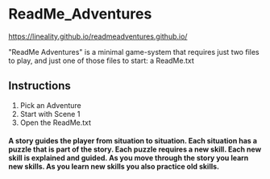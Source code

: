 # ReadMe_Adventures

https://lineality.github.io/readmeadventures.github.io/

"ReadMe Adventures" is a minimal game-system that requires just two files to play, and just one of those files to start: a ReadMe.txt

## Instructions
1. Pick an Adventure
2. Start with Scene 1
3. Open the ReadMe.txt


#### A story guides the player from situation to situation. Each situation has a puzzle that is part of the story. Each puzzle requires a new skill. Each new skill is explained and guided. As you move through the story you learn new skills. As you learn new skills you also practice old skills. 
